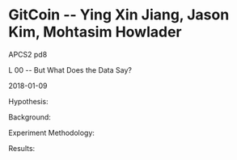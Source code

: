 # GitCoin -- Ying Xin Jiang, Jason Kim, Mohtasim Howlader
APCS2 pd8

L 00 -- But What Does the Data Say?

2018-01-09

Hypothesis:


Background:


Experiment Methodology:


Results:

